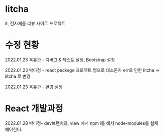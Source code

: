 # Iitcha
it, 전자제품 리뷰 사이트 프로젝트

# 수정 현황
2022.01.23 옥유관 - 디버그 & 테스트 설정, Bootstrap 설정

2022.01.23 박다정 - react packege 프로젝트 명으로 대소문자 err로 인한 Iitcha -> iitcha 로 변경

2022.01.23 옥유관 - 환경 설정

# React 개발과정

2022.01.28 박다정- dev브랜치와, view 에서 npm i를 해서 node-modules를 설체해야한다.

